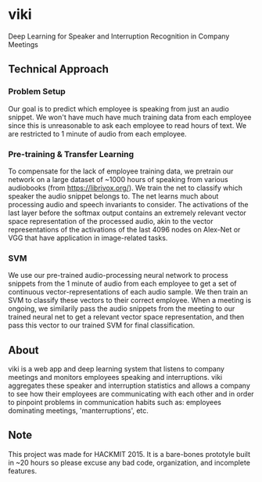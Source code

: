 # viki
Deep Learning for Speaker and Interruption Recognition in Company Meetings

## Technical Approach
### Problem Setup
Our goal is to predict which employee is speaking from just an audio snippet. We won't have much have much training data from each employee since this is unreasonable to ask each employee to read hours of text. We are restricted to 1 minute of audio from each employee. 

### Pre-training & Transfer Learning
To compensate for the lack of employee training data, we pretrain our network on a large dataset of ~1000 hours of speaking from various audiobooks (from https://librivox.org/). We train the net to classify which speaker the audio snippet belongs to. The net learns much about processing audio and speech invariants to consider. The activations of the last layer before the softmax output contains an extremely relevant vector space representation of the processed audio, akin to the vector representations of the activations of the last 4096 nodes on Alex-Net or VGG that have application in image-related tasks.

### SVM
We use our pre-trained audio-processing neural network to process snippets from the 1 minute of audio from each employee to get a set of continuous vector-representations of each audio sample. We then train an SVM to classify these vectors to their correct employee. When a meeting is ongoing, we similarily pass the audio snippets from the meeting to our trained neural net to get a relevant vector space representation, and then pass this vector to our trained SVM for final classification.

## About
viki is a web app and deep learning system that listens to company meetings and monitors employees speaking and interruptions.
viki aggregates these speaker and interruption statistics and allows a company to see how their employees are communicating with each other and in order to pinpoint problems in communication habits such as: employees dominating meetings, 'manterruptions', etc.

## Note
This project was made for HACKMIT 2015.
It is a bare-bones prototyle built in ~20 hours so please excuse any bad code, organization, and incomplete features.
